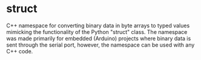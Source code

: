 struct
======

C++ namespace for converting binary data in byte arrays to typed values mimicking the functionality of the Python "struct" class. The namespace was made primarily for embedded (Arduino) projects where binary data is sent through the serial port, however, the namespace can be used with any C++ code.
